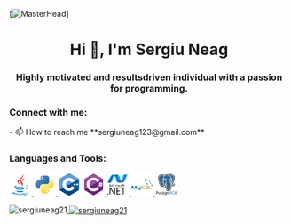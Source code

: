 [![MasterHead](https://www.wallpaperflare.com/minimalism-4k-for-mac-desktop-wallpaper-tzymg)]
<h1 align="center">Hi 👋, I'm Sergiu Neag</h1>
<h3 align="center">Highly motivated and resultsdriven individual with a passion for programming.</h3>


<h3 align="left">Connect with me:</h3>
- 📫 How to reach me **sergiuneag123@gmail.com**
<p align="left">
</p>

<h3 align="left">Languages and Tools:</h3>
<p align="left"> <a href="https://www.java.com" target="_blank" rel="noreferrer"> <img src="https://raw.githubusercontent.com/devicons/devicon/master/icons/java/java-original.svg" alt="java" width="40" height="40"/><a href="https://www.w3schools.com/cpp/" target="_blank" rel="noreferrer">  <a href="https://www.python.org" target="_blank" rel="noreferrer"> <img src="https://raw.githubusercontent.com/devicons/devicon/master/icons/python/python-original.svg" alt="python" width="40" height="40"/> </a> <img src="https://raw.githubusercontent.com/devicons/devicon/master/icons/cplusplus/cplusplus-original.svg" alt="cplusplus" width="40" height="40"/> </a> <a href="https://www.w3schools.com/cs/" target="_blank" rel="noreferrer"> <img src="https://raw.githubusercontent.com/devicons/devicon/master/icons/csharp/csharp-original.svg" alt="csharp" width="40" height="40"/> </a> <a href="https://dotnet.microsoft.com/" target="_blank" rel="noreferrer"> <img src="https://raw.githubusercontent.com/devicons/devicon/master/icons/dot-net/dot-net-original-wordmark.svg" alt="dotnet" width="40" height="40"/> </a> <a href="https://www.mysql.com/" target="_blank" rel="noreferrer"> <img src="https://raw.githubusercontent.com/devicons/devicon/master/icons/mysql/mysql-original-wordmark.svg" alt="mysql" width="40" height="40"/> </a> <a href="https://www.postgresql.org" target="_blank" rel="noreferrer"> <img src="https://raw.githubusercontent.com/devicons/devicon/master/icons/postgresql/postgresql-original-wordmark.svg" alt="postgresql" width="40" height="40"/> </p>

<p><img align="left" src="https://github-readme-stats.vercel.app/api/top-langs?username=sergiuneag21&show_icons=true&locale=en&layout=compact" alt="sergiuneag21" /></p>

<p>&nbsp;<img align="center" src="https://github-readme-stats.vercel.app/api?username=sergiuneag21&show_icons=true&locale=en" alt="sergiuneag21" /></p>
